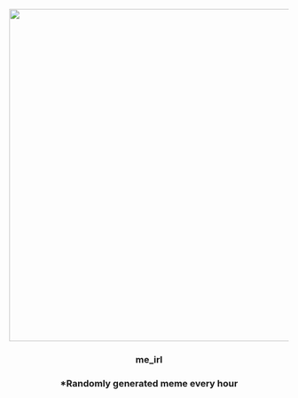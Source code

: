 <p align="center">
        <img src="https://i.redd.it/cilr1hsc6mf91.jpg" width="600" height="600">
        </p>
        <h3 align="center">me_irl</h3>
        <h3 align="center">*Randomly generated meme every hour</h3>
    